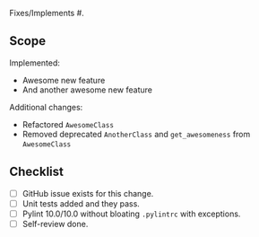 Fixes/Implements #<issue number>.

## Scope

Implemented:
- Awesome new feature
- And another awesome new feature

Additional changes:
- Refactored `AwesomeClass`
- Removed deprecated `AnotherClass` and `get_awesomeness` from `AwesomeClass`

## Checklist

- [ ] GitHub issue exists for this change.
- [ ] Unit tests added and they pass.
- [ ] Pylint 10.0/10.0 without bloating `.pylintrc` with exceptions.
- [ ] Self-review done.
